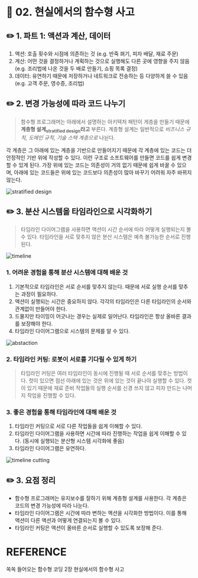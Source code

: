 # 🔖 02. 현실에서의 함수형 사고

## ✏️ 1. 파트 1: 액션과 계산, 데이터

1. 액션: 호출 횟수와 시점에 의존하는 것 (e.g. 반죽 펴기, 피자 배달, 재료 주문)
2. 계산: 어떤 것을 결정하거나 계획하는 것으로 실행해도 다른 곳에 영향을 주지 않음 (e.g. 조리법에 나온 것을 두 배로 만들기, 쇼핑 목록 결정)
3. 데이터: 유연하기 때문에 저장하거나 네트워크로 전송하는 등 다양하게 쓸 수 있음 (e.g. 고객 주문, 영수증, 조리법)

## ✏️ 2. 변경 가능성에 따라 코드 나누기

> 함수형 프로그래머는 아래에서 설명하는 아키텍처 패턴이 게층을 만들기 때문에 **계층형 설계<sub>stratified design</sub>라고** 부른다. 계층형 설계는 일반적으로 _비즈니스 규칙, 도메인 규칙, 기술 스택 계층으로_ 나뉜다.

각 계층은 그 아래에 있는 계층을 기반으로 만들어지기 때문에 각 계층에 있는 코드는 더 안정적인 기반 위에 작성할 수 있다. 이런 구조로 소프트웨어를 만들면 코드를 쉽게 변경할 수 있게 된다. 가장 위에 있는 코드는 의존성이 거의 없기 때문에 쉽게 바꿀 수 있으며, 아래에 있는 코드들은 위에 있는 코드보다 의존성이 많아 바꾸기 어려워 자주 바뀌지 않는다.

![stratified design](https://blog.kakaocdn.net/dn/wPHuE/btssAIqKWTH/YWxEpdVqoThQfbewG1EIVK/img.png)

## ✏️ 3. 분산 시스템을 타임라인으로 시각화하기

> 타임라인 다이어그램을 사용하면 액션이 시간 순서에 따라 어떻게 실행되는지 볼 수 있다. 타임라인을 서로 맞추지 않은 분산 시스템은 예측 불가능한 순서로 진행된다.

![timeline](https://velog.velcdn.com/images/minsu8834/post/e19325c7-f731-4016-9c91-9ff9a98c963f/image.png)

### 1. 어려운 경험을 통해 분산 시스템에 대해 배운 것

1. 기본적으로 타임라인은 서로 순서를 맞추지 않는다. 때문에 서로 실행 순서를 맞추는 과정이 필요하다.
2. 액션이 실행되는 시간은 중요하지 않다. 각각의 타임라인은 다른 타임라인의 순서와 관계없이 만들어야 한다.
3. 드물지만 타이밍이 어긋나는 경우는 실제로 일어난다. 타임라인은 항상 올바른 결과를 보장해야 한다.
4. 타임라인 다이어그램으로 시스템의 문제를 알 수 있다.

![abstaction](https://velog.velcdn.com/images/hazae23/post/00b5025d-8ef3-488f-bcc3-c5982c984228/image.png)

### 2. 타임라인 커팅: 로봇이 서로를 기다릴 수 있게 하기

> 타임라인 커팅은 여러 타임라인이 동시에 진행될 때 서로 순서를 맞추는 방법이다. 컷이 있으면 점선 아래에 있는 것은 위에 있는 것이 끝나야 실행할 수 있다. 컷이 있기 때문에 재료 준비 작업들의 실행 순서를 신경 쓰지 않고 피자 만드는 나머지 작업을 진행할 수 있다.

### 3. 좋은 경험을 통해 타임라인에 대해 배운 것

1. 타임라인 커팅으로 서로 다른 작업들을 쉽게 이해할 수 있다.
2. 타임라인 다이어그램을 사용하면 시간에 따라 진행하는 작업을 쉽게 이해할 수 있다. (동시에 실행되는 분산형 시스템 시각화에 좋음)
3. 타임라인 다이어그램은 유연하다.

![timeline cutting](https://blog.kakaocdn.net/dn/vdNFW/btsF4VqE1Nm/jLKpGwHGJkAkoWHRmmZbN0/img.png)

## ✏️ 3. 요점 정리

- 함수형 프로그래머는 유지보수를 잘하기 위해 계층형 설계를 사용한다. 각 계층은 코드의 변경 가능성에 따라 나눈다.
- 타임라인 다이어그램은 시간에 따라 변하는 액션을 시각화한 방법이다. 이를 통해 액션이 다른 액션과 어떻게 연결되는지 볼 수 있다.
- 타임라인 커팅은 액션이 올바른 순서로 실행할 수 있도록 보장해 준다.

# REFERENCE

쏙쏙 들어오는 함수형 코딩 2장 현실에서의 함수형 사고
